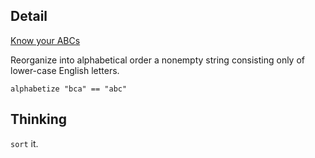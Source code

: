 ## Detail

[Know your ABCs](https://www.codewars.com/kata/know-your-abcs/train/haskell)

Reorganize into alphabetical order a nonempty string consisting only of lower-case English letters.

`alphabetize "bca" == "abc"`

## Thinking

`sort` it.